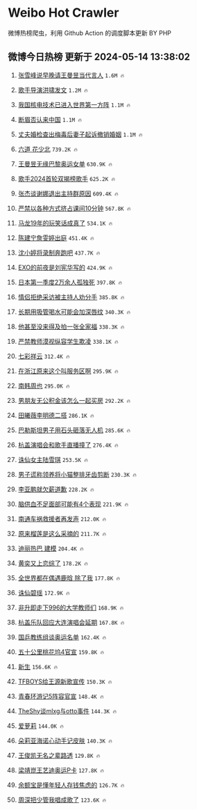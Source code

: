 # Weibo Hot Crawler 



微博热榜爬虫，利用 Github Action 的调度脚本更新 BY PHP 


## 微博今日热榜 更新于 2024-05-14 13:38:02 
1. [张雪峰说早晚请王曼昱当代言人](https://s.weibo.com/weibo?q=%23%E5%BC%A0%E9%9B%AA%E5%B3%B0%E8%AF%B4%E6%97%A9%E6%99%9A%E8%AF%B7%E7%8E%8B%E6%9B%BC%E6%98%B1%E5%BD%93%E4%BB%A3%E8%A8%80%E4%BA%BA%23&t=31&band_rank=1&Refer=top) `1.6M 🔥` 

1. [歌手导演洪啸发文](https://s.weibo.com/weibo?q=%23%E6%AD%8C%E6%89%8B%E5%AF%BC%E6%BC%94%E6%B4%AA%E5%95%B8%E5%8F%91%E6%96%87%23&t=31&band_rank=2&Refer=top) `1.2M 🔥` 

1. [我国核电技术已进入世界第一方阵](https://s.weibo.com/weibo?q=%23%E6%88%91%E5%9B%BD%E6%A0%B8%E7%94%B5%E6%8A%80%E6%9C%AF%E5%B7%B2%E8%BF%9B%E5%85%A5%E4%B8%96%E7%95%8C%E7%AC%AC%E4%B8%80%E6%96%B9%E9%98%B5%23&t=31&band_rank=3&Refer=top) `1.1M 🔥` 

1. [断眉否认来中国](https://s.weibo.com/weibo?q=%23%E6%96%AD%E7%9C%89%E5%90%A6%E8%AE%A4%E6%9D%A5%E4%B8%AD%E5%9B%BD%23&t=31&band_rank=4&Refer=top) `1.1M 🔥` 

1. [丈夫婚检查出梅毒后妻子起诉撤销婚姻](https://s.weibo.com/weibo?q=%23%E4%B8%88%E5%A4%AB%E5%A9%9A%E6%A3%80%E6%9F%A5%E5%87%BA%E6%A2%85%E6%AF%92%E5%90%8E%E5%A6%BB%E5%AD%90%E8%B5%B7%E8%AF%89%E6%92%A4%E9%94%80%E5%A9%9A%E5%A7%BB%23&t=31&band_rank=5&Refer=top) `1.1M 🔥` 

1. [六道 花少北](https://s.weibo.com/weibo?q=%E5%85%AD%E9%81%93%20%E8%8A%B1%E5%B0%91%E5%8C%97&t=31&band_rank=6&Refer=top) `739.2K 🔥` 

1. [王曼昱无缘巴黎奥运女单](https://s.weibo.com/weibo?q=%23%E7%8E%8B%E6%9B%BC%E6%98%B1%E6%97%A0%E7%BC%98%E5%B7%B4%E9%BB%8E%E5%A5%A5%E8%BF%90%E5%A5%B3%E5%8D%95%23&t=31&band_rank=7&Refer=top) `630.9K 🔥` 

1. [歌手2024首轮双揭榜歌手](https://s.weibo.com/weibo?q=%23%E6%AD%8C%E6%89%8B2024%E9%A6%96%E8%BD%AE%E5%8F%8C%E6%8F%AD%E6%A6%9C%E6%AD%8C%E6%89%8B%23&t=31&band_rank=8&Refer=top) `625.2K 🔥` 

1. [张杰谈谢娜退出主持群原因](https://s.weibo.com/weibo?q=%23%E5%BC%A0%E6%9D%B0%E8%B0%88%E8%B0%A2%E5%A8%9C%E9%80%80%E5%87%BA%E4%B8%BB%E6%8C%81%E7%BE%A4%E5%8E%9F%E5%9B%A0%23&t=31&band_rank=9&Refer=top) `609.4K 🔥` 

1. [严禁以各种方式挤占课间10分钟](https://s.weibo.com/weibo?q=%23%E4%B8%A5%E7%A6%81%E4%BB%A5%E5%90%84%E7%A7%8D%E6%96%B9%E5%BC%8F%E6%8C%A4%E5%8D%A0%E8%AF%BE%E9%97%B410%E5%88%86%E9%92%9F%23&t=31&band_rank=10&Refer=top) `567.8K 🔥` 

1. [马龙19年的玩笑话成真了](https://s.weibo.com/weibo?q=%E9%A9%AC%E9%BE%9919%E5%B9%B4%E7%9A%84%E7%8E%A9%E7%AC%91%E8%AF%9D%E6%88%90%E7%9C%9F%E4%BA%86&t=31&band_rank=11&Refer=top) `534.1K 🔥` 

1. [陈建宁詹雯婷出庭](https://s.weibo.com/weibo?q=%23%E9%99%88%E5%BB%BA%E5%AE%81%E8%A9%B9%E9%9B%AF%E5%A9%B7%E5%87%BA%E5%BA%AD%23&t=31&band_rank=12&Refer=top) `451.4K 🔥` 

1. [沈小婷将录制奔跑吧](https://s.weibo.com/weibo?q=%23%E6%B2%88%E5%B0%8F%E5%A9%B7%E5%B0%86%E5%BD%95%E5%88%B6%E5%A5%94%E8%B7%91%E5%90%A7%23&t=31&band_rank=13&Refer=top) `437.7K 🔥` 

1. [EXO的前夜是刘宪华写的](https://s.weibo.com/weibo?q=%23EXO%E7%9A%84%E5%89%8D%E5%A4%9C%E6%98%AF%E5%88%98%E5%AE%AA%E5%8D%8E%E5%86%99%E7%9A%84%23&t=31&band_rank=14&Refer=top) `424.9K 🔥` 

1. [日本第一季度2万余人孤独死](https://s.weibo.com/weibo?q=%23%E6%97%A5%E6%9C%AC%E7%AC%AC%E4%B8%80%E5%AD%A3%E5%BA%A62%E4%B8%87%E4%BD%99%E4%BA%BA%E5%AD%A4%E7%8B%AC%E6%AD%BB%23&t=31&band_rank=15&Refer=top) `397.8K 🔥` 

1. [情侣拒绝采访被主持人劝分手](https://s.weibo.com/weibo?q=%23%E6%83%85%E4%BE%A3%E6%8B%92%E7%BB%9D%E9%87%87%E8%AE%BF%E8%A2%AB%E4%B8%BB%E6%8C%81%E4%BA%BA%E5%8A%9D%E5%88%86%E6%89%8B%23&t=31&band_rank=16&Refer=top) `385.8K 🔥` 

1. [长期用吸管喝水可能会加深唇纹](https://s.weibo.com/weibo?q=%23%E9%95%BF%E6%9C%9F%E7%94%A8%E5%90%B8%E7%AE%A1%E5%96%9D%E6%B0%B4%E5%8F%AF%E8%83%BD%E4%BC%9A%E5%8A%A0%E6%B7%B1%E5%94%87%E7%BA%B9%23&t=31&band_rank=17&Refer=top) `340.3K 🔥` 

1. [他甚至没来得及拍一张全家福](https://s.weibo.com/weibo?q=%23%E4%BB%96%E7%94%9A%E8%87%B3%E6%B2%A1%E6%9D%A5%E5%BE%97%E5%8F%8A%E6%8B%8D%E4%B8%80%E5%BC%A0%E5%85%A8%E5%AE%B6%E7%A6%8F%23&t=31&band_rank=18&Refer=top) `338.3K 🔥` 

1. [严禁教师漠视纵容学生欺凌](https://s.weibo.com/weibo?q=%23%E4%B8%A5%E7%A6%81%E6%95%99%E5%B8%88%E6%BC%A0%E8%A7%86%E7%BA%B5%E5%AE%B9%E5%AD%A6%E7%94%9F%E6%AC%BA%E5%87%8C%23&t=31&band_rank=19&Refer=top) `338.1K 🔥` 

1. [七彩祥云](https://s.weibo.com/weibo?q=%E4%B8%83%E5%BD%A9%E7%A5%A5%E4%BA%91&t=31&band_rank=20&Refer=top) `312.4K 🔥` 

1. [在浙江原来这个叫服务区啊](https://s.weibo.com/weibo?q=%23%E5%9C%A8%E6%B5%99%E6%B1%9F%E5%8E%9F%E6%9D%A5%E8%BF%99%E4%B8%AA%E5%8F%AB%E6%9C%8D%E5%8A%A1%E5%8C%BA%E5%95%8A%23&t=31&band_rank=21&Refer=top) `295.9K 🔥` 

1. [南韩周也](https://s.weibo.com/weibo?q=%23%E5%8D%97%E9%9F%A9%E5%91%A8%E4%B9%9F%23&t=31&band_rank=22&Refer=top) `295.0K 🔥` 

1. [男朋友无公积金该怎么一起买房](https://s.weibo.com/weibo?q=%23%E7%94%B7%E6%9C%8B%E5%8F%8B%E6%97%A0%E5%85%AC%E7%A7%AF%E9%87%91%E8%AF%A5%E6%80%8E%E4%B9%88%E4%B8%80%E8%B5%B7%E4%B9%B0%E6%88%BF%23&t=31&band_rank=23&Refer=top) `292.2K 🔥` 

1. [田曦薇李明德二搭](https://s.weibo.com/weibo?q=%23%E7%94%B0%E6%9B%A6%E8%96%87%E6%9D%8E%E6%98%8E%E5%BE%B7%E4%BA%8C%E6%90%AD%23&t=31&band_rank=24&Refer=top) `286.1K 🔥` 

1. [巴勒斯坦男子用石头砸落无人机](https://s.weibo.com/weibo?q=%23%E5%B7%B4%E5%8B%92%E6%96%AF%E5%9D%A6%E7%94%B7%E5%AD%90%E7%94%A8%E7%9F%B3%E5%A4%B4%E7%A0%B8%E8%90%BD%E6%97%A0%E4%BA%BA%E6%9C%BA%23&t=31&band_rank=25&Refer=top) `285.6K 🔥` 

1. [杭盖演唱会和歌手直播撞了](https://s.weibo.com/weibo?q=%23%E6%9D%AD%E7%9B%96%E6%BC%94%E5%94%B1%E4%BC%9A%E5%92%8C%E6%AD%8C%E6%89%8B%E7%9B%B4%E6%92%AD%E6%92%9E%E4%BA%86%23&t=31&band_rank=26&Refer=top) `276.4K 🔥` 

1. [诛仙女主陆雪琪](https://s.weibo.com/weibo?q=%23%E8%AF%9B%E4%BB%99%E5%A5%B3%E4%B8%BB%E9%99%86%E9%9B%AA%E7%90%AA%23&t=31&band_rank=27&Refer=top) `253.5K 🔥` 

1. [男子谎称领养将小猫整排牙齿剪断](https://s.weibo.com/weibo?q=%23%E7%94%B7%E5%AD%90%E8%B0%8E%E7%A7%B0%E9%A2%86%E5%85%BB%E5%B0%86%E5%B0%8F%E7%8C%AB%E6%95%B4%E6%8E%92%E7%89%99%E9%BD%BF%E5%89%AA%E6%96%AD%23&t=31&band_rank=28&Refer=top) `230.3K 🔥` 

1. [李亚鹏就欠薪道歉](https://s.weibo.com/weibo?q=%23%E6%9D%8E%E4%BA%9A%E9%B9%8F%E5%B0%B1%E6%AC%A0%E8%96%AA%E9%81%93%E6%AD%89%23&t=31&band_rank=29&Refer=top) `228.2K 🔥` 

1. [脑供血不足面部可能有4个表现](https://s.weibo.com/weibo?q=%23%E8%84%91%E4%BE%9B%E8%A1%80%E4%B8%8D%E8%B6%B3%E9%9D%A2%E9%83%A8%E5%8F%AF%E8%83%BD%E6%9C%894%E4%B8%AA%E8%A1%A8%E7%8E%B0%23&t=31&band_rank=30&Refer=top) `221.9K 🔥` 

1. [南通车祸救援者再发声](https://s.weibo.com/weibo?q=%23%E5%8D%97%E9%80%9A%E8%BD%A6%E7%A5%B8%E6%95%91%E6%8F%B4%E8%80%85%E5%86%8D%E5%8F%91%E5%A3%B0%23&t=31&band_rank=31&Refer=top) `212.0K 🔥` 

1. [原来榴莲是这么采摘的](https://s.weibo.com/weibo?q=%E5%8E%9F%E6%9D%A5%E6%A6%B4%E8%8E%B2%E6%98%AF%E8%BF%99%E4%B9%88%E9%87%87%E6%91%98%E7%9A%84&t=31&band_rank=32&Refer=top) `211.7K 🔥` 

1. [迪丽热巴 建模](https://s.weibo.com/weibo?q=%E8%BF%AA%E4%B8%BD%E7%83%AD%E5%B7%B4%20%E5%BB%BA%E6%A8%A1&t=31&band_rank=33&Refer=top) `204.4K 🔥` 

1. [黄奕又上恋综了](https://s.weibo.com/weibo?q=%23%E9%BB%84%E5%A5%95%E5%8F%88%E4%B8%8A%E6%81%8B%E7%BB%BC%E4%BA%86%23&t=31&band_rank=34&Refer=top) `178.2K 🔥` 

1. [全世界都在偶遇鹿晗 除了我](https://s.weibo.com/weibo?q=%E5%85%A8%E4%B8%96%E7%95%8C%E9%83%BD%E5%9C%A8%E5%81%B6%E9%81%87%E9%B9%BF%E6%99%97%20%E9%99%A4%E4%BA%86%E6%88%91&t=31&band_rank=35&Refer=top) `177.8K 🔥` 

1. [诛仙碧瑶](https://s.weibo.com/weibo?q=%E8%AF%9B%E4%BB%99%E7%A2%A7%E7%91%B6&t=31&band_rank=36&Refer=top) `172.9K 🔥` 

1. [非升即走下996的大学教师们](https://s.weibo.com/weibo?q=%23%E9%9D%9E%E5%8D%87%E5%8D%B3%E8%B5%B0%E4%B8%8B996%E7%9A%84%E5%A4%A7%E5%AD%A6%E6%95%99%E5%B8%88%E4%BB%AC%23&t=31&band_rank=37&Refer=top) `168.9K 🔥` 

1. [杭盖乐队回应大连演唱会延期](https://s.weibo.com/weibo?q=%23%E6%9D%AD%E7%9B%96%E4%B9%90%E9%98%9F%E5%9B%9E%E5%BA%94%E5%A4%A7%E8%BF%9E%E6%BC%94%E5%94%B1%E4%BC%9A%E5%BB%B6%E6%9C%9F%23&t=31&band_rank=38&Refer=top) `167.8K 🔥` 

1. [国乒教练组谈奥运名单](https://s.weibo.com/weibo?q=%23%E5%9B%BD%E4%B9%92%E6%95%99%E7%BB%83%E7%BB%84%E8%B0%88%E5%A5%A5%E8%BF%90%E5%90%8D%E5%8D%95%23&t=31&band_rank=39&Refer=top) `162.4K 🔥` 

1. [五十公里桃花坞4官宣](https://s.weibo.com/weibo?q=%23%E4%BA%94%E5%8D%81%E5%85%AC%E9%87%8C%E6%A1%83%E8%8A%B1%E5%9D%9E4%E5%AE%98%E5%AE%A3%23&t=31&band_rank=40&Refer=top) `159.8K 🔥` 

1. [新生](https://s.weibo.com/weibo?q=%E6%96%B0%E7%94%9F&t=31&band_rank=41&Refer=top) `156.6K 🔥` 

1. [TFBOYS给王源新歌宣传](https://s.weibo.com/weibo?q=%23TFBOYS%E7%BB%99%E7%8E%8B%E6%BA%90%E6%96%B0%E6%AD%8C%E5%AE%A3%E4%BC%A0%23&t=31&band_rank=42&Refer=top) `150.3K 🔥` 

1. [青春环游记5阵容官宣](https://s.weibo.com/weibo?q=%23%E9%9D%92%E6%98%A5%E7%8E%AF%E6%B8%B8%E8%AE%B05%E9%98%B5%E5%AE%B9%E5%AE%98%E5%AE%A3%23&t=31&band_rank=43&Refer=top) `148.4K 🔥` 

1. [TheShy谈mlxg与otto事件](https://s.weibo.com/weibo?q=%23TheShy%E8%B0%88mlxg%E4%B8%8Eotto%E4%BA%8B%E4%BB%B6%23&t=31&band_rank=44&Refer=top) `144.3K 🔥` 

1. [爱萝莉](https://s.weibo.com/weibo?q=%E7%88%B1%E8%90%9D%E8%8E%89&t=31&band_rank=45&Refer=top) `144.0K 🔥` 

1. [朵莉亚海诺心动手记皮肤](https://s.weibo.com/weibo?q=%23%E6%9C%B5%E8%8E%89%E4%BA%9A%E6%B5%B7%E8%AF%BA%E5%BF%83%E5%8A%A8%E6%89%8B%E8%AE%B0%E7%9A%AE%E8%82%A4%23&t=31&band_rank=46&Refer=top) `140.3K 🔥` 

1. [王俊凯无名之辈路透](https://s.weibo.com/weibo?q=%E7%8E%8B%E4%BF%8A%E5%87%AF%E6%97%A0%E5%90%8D%E4%B9%8B%E8%BE%88%E8%B7%AF%E9%80%8F&t=31&band_rank=47&Refer=top) `129.8K 🔥` 

1. [梁靖崑王艺迪奥运P卡](https://s.weibo.com/weibo?q=%23%E6%A2%81%E9%9D%96%E5%B4%91%E7%8E%8B%E8%89%BA%E8%BF%AA%E5%A5%A5%E8%BF%90P%E5%8D%A1%23&t=31&band_rank=48&Refer=top) `127.8K 🔥` 

1. [余额宝是懂年轻人存钱焦虑的](https://s.weibo.com/weibo?q=%23%E4%BD%99%E9%A2%9D%E5%AE%9D%E6%98%AF%E6%87%82%E5%B9%B4%E8%BD%BB%E4%BA%BA%E5%AD%98%E9%92%B1%E7%84%A6%E8%99%91%E7%9A%84%23&t=31&band_rank=49&Refer=top) `126.7K 🔥` 

1. [周深把少管我唱成歌了](https://s.weibo.com/weibo?q=%E5%91%A8%E6%B7%B1%E6%8A%8A%E5%B0%91%E7%AE%A1%E6%88%91%E5%94%B1%E6%88%90%E6%AD%8C%E4%BA%86&t=31&band_rank=50&Refer=top) `123.6K 🔥` 

